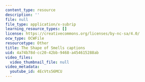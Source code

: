 ```yaml
---
content_type: resource
description: ''
file: null
file_type: application/x-subrip
learning_resource_types: []
license: https://creativecommons.org/licenses/by-nc-sa/4.0/
ocw_type: OCWFile
resourcetype: Other
title: The Shape of Smells captions
uid: 4a74b78d-cc20-42bb-9468-a454615288ab
video_files:
  video_thumbnail_file: null
video_metadata:
  youtube_id: 4EcVts56MCU
---
```

